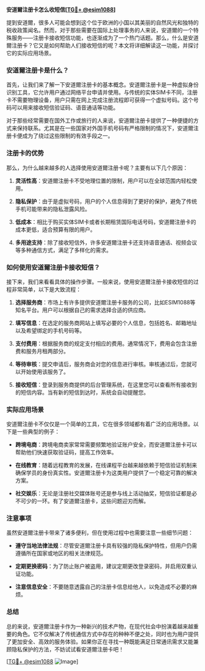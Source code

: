 **安道爾注册卡怎么收短信[[TG💪+ @esim1088](https://t.me/s/esim1088)]**

提到安道爾，很多人可能会想到这个位于欧洲的小国以其美丽的自然风光和独特的税收政策闻名。然而，对于那些需要在国际上处理事务的人来说，安道爾的一个特殊服务——注册卡接收短信功能，也逐渐成为了一个热门话题。那么，什么是安道爾注册卡？它又是如何帮助人们接收短信的呢？本文将详细解读这一功能，并探讨它的实际应用场景。

### 安道爾注册卡是什么？

首先，让我们来了解一下安道爾注册卡的基本概念。安道爾注册卡是一种虚拟身份识别工具，它允许用户通过网络平台申请并使用。与传统的实体SIM卡不同，注册卡不需要物理设备，用户只需在网上完成注册流程即可获得一个虚拟号码。这个号码可以用来接收短信验证码、语音通话等功能。

对于那些经常需要在国外工作或旅行的人来说，安道爾注册卡提供了一种便捷的方式来保持联系。尤其是在一些国家对外国手机号码有严格限制的情况下，安道爾注册卡便成为了绕过这些限制的有效手段之一。

### 注册卡的优势

那么，为什么越来越多的人选择使用安道爾注册卡呢？主要有以下几个原因：

1. **灵活性高**：安道爾注册卡不受地理位置的限制，用户可以在全球范围内轻松使用。
   
2. **隐私保护**：由于是虚拟号码，用户的个人信息得到了更好的保护，避免了传统手机可能带来的隐私泄露风险。

3. **低成本**：相比于购买实体SIM卡或者长期租赁国际电话号码，安道爾注册卡的成本更低，适合预算有限的用户。

4. **多用途支持**：除了接收短信外，许多安道爾注册卡还支持语音通话、视频会议等多种通信方式，满足了多样化的需求。

### 如何使用安道爾注册卡接收短信？

接下来，我们来看看具体的操作步骤。一般来说，使用安道爾注册卡接收短信的过程非常简单，以下是大致流程：

1. **选择服务商**：市场上有许多提供安道爾注册卡服务的公司，比如ESIM1088等知名平台。用户可以根据自己的需求选择合适的供应商。

2. **填写信息**：在选定的服务商网站上填写必要的个人信息，包括姓名、邮箱地址以及希望绑定的手机号码等。

3. **支付费用**：根据服务商的规定支付相应的费用。通常情况下，费用会包含注册费和服务月租两部分。

4. **等待审核**：提交申请后，服务商会对您的信息进行审核。审核通过后，您就可以开始使用该服务了。

5. **接收短信**：登录到服务商提供的后台管理系统，在这里您可以查看所有接收到的短信内容。当有新的短信到达时，系统会自动提醒您。

### 实际应用场景

安道爾注册卡不仅仅是一个简单的工具，它在很多领域都有着广泛的应用场景。以下是一些典型的例子：

- **跨境电商**：跨境电商卖家常常需要频繁地验证账户安全，而安道爾注册卡可以帮助他们快速获取验证码，提高工作效率。
  
- **在线教育**：随着远程教育的发展，在线课程平台越来越依赖于短信验证机制来确保学员的身份真实性。安道爾注册卡为这类用户提供了一个稳定可靠的解决方案。

- **社交娱乐**：无论是注册社交媒体账号还是参与线上活动抽奖，短信验证都是必不可少的一环。有了安道爾注册卡，这些问题迎刃而解。

### 注意事项

虽然安道爾注册卡带来了诸多便利，但在使用过程中也需要注意一些细节问题：

- **遵守当地法律法规**：尽管安道爾注册卡具有较强的隐私保护特性，但用户仍需遵循所在国家或地区的相关法律规范。
  
- **定期更换密码**：为了防止账户被盗用，建议定期更改登录密码，并启用双重认证功能。

- **注意信息安全**：不要随意透露自己的注册卡信息给他人，以免造成不必要的麻烦。

### 总结

总的来说，安道爾注册卡作为一种新兴的技术产物，在现代社会中扮演着越来越重要的角色。它不仅解决了传统通信方式中存在的种种不便之处，同时也为用户提供了更加安全、高效的服务体验。如果你正在寻找一种既能满足日常通讯需求又能兼顾隐私保护的方法，不妨试试看安道爾注册卡吧！

[[TG💪+ @esim1088](https://t.me/s/esim1088) ![Image](https://i.postimg.cc/4NQfJmqS/Snipaste-2025-05-13-00-14-12.png)]